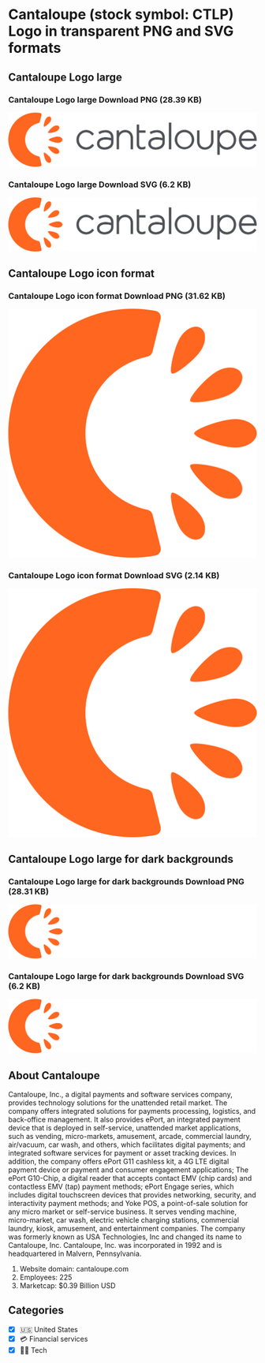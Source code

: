 # Cantaloupe (stock symbol: CTLP) Logo in transparent PNG and SVG formats

## Cantaloupe Logo large

### Cantaloupe Logo large Download PNG (28.39 KB)

![Cantaloupe Logo large Download PNG (28.39 KB)](/img/orig/CTLP_BIG-75c8aa55.png)

### Cantaloupe Logo large Download SVG (6.2 KB)

![Cantaloupe Logo large Download SVG (6.2 KB)](/img/orig/CTLP_BIG-093111b9.svg)

## Cantaloupe Logo icon format

### Cantaloupe Logo icon format Download PNG (31.62 KB)

![Cantaloupe Logo icon format Download PNG (31.62 KB)](/img/orig/CTLP-6f511556.png)

### Cantaloupe Logo icon format Download SVG (2.14 KB)

![Cantaloupe Logo icon format Download SVG (2.14 KB)](/img/orig/CTLP-be3b03a5.svg)

## Cantaloupe Logo large for dark backgrounds

### Cantaloupe Logo large for dark backgrounds Download PNG (28.31 KB)

![Cantaloupe Logo large for dark backgrounds Download PNG (28.31 KB)](/img/orig/CTLP_BIG.D-de587883.png)

### Cantaloupe Logo large for dark backgrounds Download SVG (6.2 KB)

![Cantaloupe Logo large for dark backgrounds Download SVG (6.2 KB)](/img/orig/CTLP_BIG.D-426412dc.svg)

## About Cantaloupe

Cantaloupe, Inc., a digital payments and software services company, provides technology solutions for the unattended retail market. The company offers integrated solutions for payments processing, logistics, and back-office management. It also provides ePort, an integrated payment device that is deployed in self-service, unattended market applications, such as vending, micro-markets, amusement, arcade, commercial laundry, air/vacuum, car wash, and others, which facilitates digital payments; and integrated software services for payment or asset tracking devices. In addition, the company offers ePort G11 cashless kit, a 4G LTE digital payment device or payment and consumer engagement applications; The ePort G10-Chip, a digital reader that accepts contact EMV (chip cards) and contactless EMV (tap) payment methods; ePort Engage series, which includes digital touchscreen devices that provides networking, security, and interactivity payment methods; and Yoke POS, a point-of-sale solution for any micro market or self-service business. It serves vending machine, micro-market, car wash, electric vehicle charging stations, commercial laundry, kiosk, amusement, and entertainment companies. The company was formerly known as USA Technologies, Inc and changed its name to Cantaloupe, Inc. Cantaloupe, Inc. was incorporated in 1992 and is headquartered in Malvern, Pennsylvania.

1. Website domain: cantaloupe.com
2. Employees: 225
3. Marketcap: $0.39 Billion USD


## Categories
- [x] 🇺🇸 United States
- [x] 💳 Financial services
- [x] 👩‍💻 Tech
